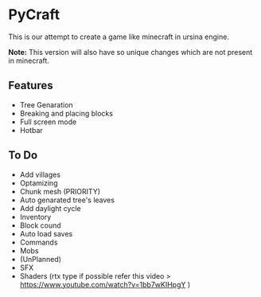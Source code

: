 
# PyCraft

This is our attempt to create a game like minecraft in ursina engine. 





  **Note:** This version will also have so unique changes which are not present in minecraft.

## Features

- Tree Genaration
- Breaking and placing blocks
- Full screen mode
- Hotbar

  
## To Do

- Add villages
- Optamizing
- Chunk mesh (PRIORITY)
- Auto genarated tree's leaves
- Add daylight cycle
- Inventory
- Block cound
- Auto load saves
- Commands
- Mobs
- (UnPlanned)
- SFX
- Shaders (rtx type if possible refer this video > https://www.youtube.com/watch?v=1bb7wKIHpgY )
